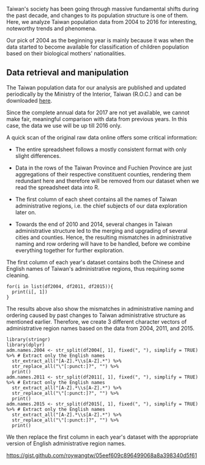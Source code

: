 Taiwan's society has been going through massive fundamental shifts during the past decade, and changes to its population structure is one of them. Here, we analyze Taiwan population data from 2004 to 2016 for interesting, noteworthy trends and phenomena.

Our pick of 2004 as the beginning year is mainly because it was when the data started to become available for classification of children population based on their biological mothers' nationalities.

## Data retrieval and manipulation

The Taiwan population data for our analysis are published and updated periodically by the Ministry of the Interior, Taiwan (R.O.C.) and can be downloaded [here](http://sowf.moi.gov.tw/stat/month/m1-02.xls).  

Since the complete annual data for 2017 are not yet available, we cannot make fair, meaningful comparison with data from previous years. In this case, the data we use will be up till 2016 only.

A quick scan of the original raw data online offers some critical information:

- The entire spreadsheet follows a mostly consistent format with only slight differences.

- Data in the rows of the Taiwan Province and Fuchien Province are just aggregations of their respective constituent counties, rendering them redundant here and therefore will be removed from our dataset when we read the spreadsheet data into R.

- The first column of each sheet contains all the names of Taiwan administrative regions, i.e. the chief subjects of our data exploration later on.

- Towards the end of 2010 and 2014, several changes in Taiwan administrative structure led to the merging and upgrading of several cities and counties. Hence, the resulting mismatches in administrative naming and row ordering will have to be handled, before we combine everything together for further exploration.

The first column of each year's dataset contains both the Chinese and English names of Taiwan's administrative regions, thus requiring some cleaning.

```
for(i in list(df2004, df2011, df2015)){
  print(i[, 1])
}
```

The results above also show the mismatches in administrative naming and ordering caused by past changes to Taiwan administrative structure as mentioned earlier. Therefore, we create 3 different character vectors of administrative region names based on the data from 2004, 2011, and 2015.

```
library(stringr)
library(dplyr)
adm.names.2004 <- str_split(df2004[, 1], fixed(", "), simplify = TRUE) %>% # Extract only the English names
  str_extract_all("[A-Z].*\\s[A-Z].*") %>% 
  str_replace_all("\"[:punct:]?", "") %>% 
  print()
adm.names.2011 <- str_split(df2011[, 1], fixed(", "), simplify = TRUE) %>% # Extract only the English names
  str_extract_all("[A-Z].*\\s[A-Z].*") %>% 
  str_replace_all("\"[:punct:]?", "") %>% 
  print()
adm.names.2015 <- str_split(df2015[, 1], fixed(", "), simplify = TRUE) %>% # Extract only the English names
  str_extract_all("[A-Z].*\\s[A-Z].*") %>% 
  str_replace_all("\"[:punct:]?", "") %>% 
  print()
```

We then replace the first column in each year's dataset with the appropriate version of English administrative region names.

https://gist.github.com/roywangtw/05eef609c896499068a8a398340d5f61
